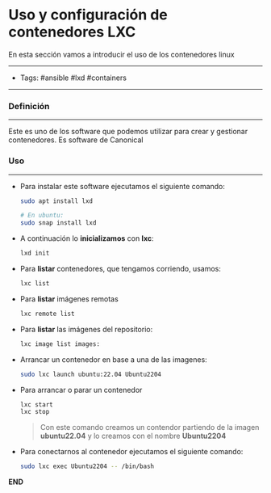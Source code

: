 # Uso y configuración de contenedores LXC 

En esta sección vamos a introducir el uso de los contenedores linux 

----
- Tags: #ansible #lxd #containers 
-----

### Definición
-----

Este es uno de los software que podemos utilizar para crear y gestionar contenedores. Es software de Canonical 

### Uso
-----

- Para instalar este software ejecutamos el siguiente comando:
	```bash
	sudo apt install lxd 
	
	# En ubuntu:
	sudo snap install lxd
	```

- A continuación lo **inicializamos** con **lxc**:
	```bash
	lxd init
	```

- Para **listar** contenedores, que tengamos corriendo, usamos:
	```bash
	lxc list
	```

- Para **listar** imágenes remotas
	```bash
	lxc remote list
	```

- Para **listar** las imágenes del repositorio:
	```bash
	lxc image list images:
	```

- Arrancar un contenedor en base a una de las imagenes:
	```bash
	sudo lxc launch ubuntu:22.04 Ubuntu2204
	```

- Para arrancar o parar un contenedor
	```bash
	lxc start
	lxc stop
	```

	>Con este comando creamos un contendor partiendo de la imagen **ubuntu22.04** y lo creamos con el nombre **Ubuntu2204**

- Para conectarnos al contenedor ejecutamos el siguiente comando:
	```bash
	sudo lxc exec Ubuntu2204 -- /bin/bash
	```


**END**